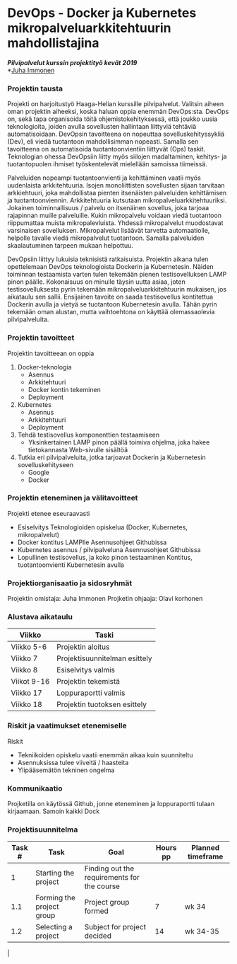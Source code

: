 # DevOps - Docker ja Kubernetes mikropalveluarkkitehtuurin mahdollistajina
***Pilvipalvelut kurssin projektityö kevät 2019***   
*[Juha Immonen](https://github.com/immonju1)

### Projektin tausta

Projekti on harjoitustyö Haaga-Helian kurssille pilvipalvelut. Valitsin aiheen oman projektin aiheeksi, koska haluan oppia enemmän DevOps:sta. DevOps on, sekä tapa organisoida töitä ohjemistokehityksessä, että joukko uusia teknologioita, joiden avulla sovellusten hallintaan liittyviä tehtäviä automatisoidaan. DevOpsin tavoitteena on nopeuttaa sovelluskehityssykliä (Dev), eli viedä tuotantoon mahdollisimman nopeasti. Samalla sen tavoitteena on automatisoida tuotantoonvientiin liittyvät (Ops) taskit. Teknologian ohessa DevOpsiin liitty myös siilojen madaltaminen, kehitys- ja tuotantopuolen ihmiset työskentelevät mielellään samoissa tiimeissä.

Palveluiden nopeampi tuotantoonvienti ja kehittäminen vaatii myös uudenlaista arkkitehtuuria. Isojen monoliittisten sovellusten sijaan tarvitaan arkkiehtuuri, joka mahdollistaa pienten itsenäisten palveluiden kehittämisen ja tuotantoonviennin. Arkkitehtuuria kutsutaan mikropalveluarkkitehtuuriksi. Jokainen toiminnallisuus / palvelu on itsenäinen sovellus, joka tarjoaa rajapinnan muille palveluille. Kukin mikropalvelu voidaan viedä tuotantoon riippumattaa muista mikropalevluista. Yhdessä mikropalvelut muodostavat varsinaisen sovelluksen. Mikropalvelut lisäävät tarvetta automaatiolle, helpolle tavalle viedä mikropalvelut tuotantoon. Samalla palveluiden skaalautuminen tarpeen mukaan helpottuu.

DevOpsiin liittyy lukuisia teknisistä ratkaisuista. Projektin aikana tulen opettelemaan DevOps teknologioista Dockerin ja Kubernetesin. Näiden toiminnan testaamista varten tulen tekemään pienen testisovelluksen LAMP pinon päälle. Kokonaisuus on minulle täysin uutta asiaa, joten testisovelluksesta pyrin tekemään mikropalveluarkkitehtuurin mukaisen, jos aikataulu sen sallii. Ensijainen tavoite on saada testisovellus kontitettua Dockerin avulla ja vietyä se tuotantoon Kubernetesin avulla. Tähän pyrin tekemään oman alustan, mutta vaihtoehtona on käyttää olemassaolevia pilvipalveluita.

### Projektin tavoitteet

Projektin tavoitteean on oppia 
1. Docker-teknologia
   - Asennus
   - Arkkitehtuuri
   - Docker kontin tekeminen
   - Deployment 
2. Kubernetes
   - Asennus
   - Arkkitehtuuri
   - Deployment
3. Tehdä testisovellus komponenttien testaamiseen
   - Yksinkertainen LAMP pinon päällä toimiva ohjelma, joka hakee tietokannasta Web-sivulle sisältöä
4. Tutkia eri pilvipalveluita, jotka tarjoavat Dockerin ja Kubernetesin sovelluskehityseen 
   - Google
   - Docker

### Projektin eteneminen ja välitavoitteet

Projekti etenee eseuraavasti
- Esiselvitys
   Teknologioiden opiskelua (Docker, Kubernetes, mikropalvelut)
- Docker kontitus LAMPlle
   Asennusohjeet Githubissa
- Kubernetes asennus / pilvipalveluna
   Asennusohjeet Githubissa
- Lopullinen testisovellus, ja koko pinon testaaminen
   Kontitus, tuotantoonvienti Kubernetesin avulla
 
### Projektiorganisaatio ja sidosryhmät
Projektin omistaja: Juha Immonen
Projketin ohjaaja: Olavi korhonen

### Alustava aikataulu

**Viikko**|**Taski**
--------|-------------
Viikko 5-6|Projektin aloitus
Viikko 7|Projektisuunnitelman esittely
Viikko 8|Esiselvitys valmis
Viikot 9-16|Projektin tekemistä
Viikko 17|Loppuraportti valmis
Viikko 18|Projektin tuotoksen esittely

### Riskit ja vaatimukset etenemiselle

Riskit
- Tekniikoiden opiskelu vaatii enemmän aikaa kuin suunniteltu
- Asennuksissa tulee viiveitä / haasteita
- Ylipääsemätön tekninen ongelma

### Kommunikaatio

Projketilla on käytössä Github, jonne eteneminen ja loppuraportti tulaan kirjaamaan. Samoin kaikki Dock

### Projektisuunnitelma

|Task #|Task|Goal|Hours pp|Planned timeframe|
|------|----|----|-----|-----------------|
|1     |Starting the project|Finding out the requirements for the course||
|1.1   |Forming the project group|Project group formed|7|wk 34|
|1.2   |Selecting a project|Subject for project decided|14|wk 34-35|
|
